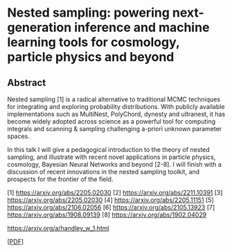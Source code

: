 # Nested sampling: powering next-generation inference and machine learning tools for cosmology, particle physics and beyond

## Abstract

Nested sampling [1] is a radical alternative to traditional MCMC techniques for integrating and exploring probability distributions. With publicly available implementations such as MultiNest, PolyChord, dynesty and ultranest, it has become widely adopted across science as a powerful tool for computing integrals and scanning & sampling challenging a-priori unknown parameter spaces.

In this talk I will give a pedagogical introduction to the theory of nested sampling, and illustrate with recent novel applications in particle physics, cosmology, Bayesian Neural Networks and beyond [2-8]. I will finish with a discussion of recent innovations in the nested sampling toolkit, and prospects for the frontier of the field.

[1] https://arxiv.org/abs/2205.02030
[2] https://arxiv.org/abs/2211.10391
[3] https://arxiv.org/abs/2205.02030
[4] https://arxiv.org/abs/2205.11151
[5] https://arxiv.org/abs/2106.02056
[6] https://arxiv.org/abs/2105.13923
[7] https://arxiv.org/abs/1908.09139
[8] https://arxiv.org/abs/1902.04029

https://arxiv.org/a/handley_w_1.html

 
[[PDF](https://github.com/williamjameshandley/talks/raw/kcl_2023/will_handley_kcl_2023.pdf)] 
 
